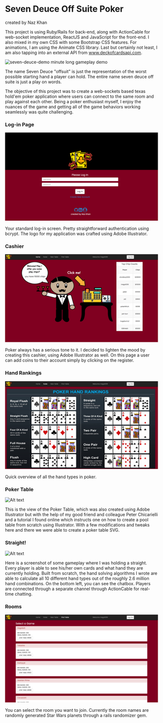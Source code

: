 # Seven Deuce Off Suite Poker

created by Naz Khan

This project is using Ruby/Rails for back-end, along with ActionCable for web-socket implementation, ReactJS and JavaScript for the front-end. I also mixed in my own CSS with some Bootstrap CSS features. For animations, I am using the Animate CSS library. Last but certainly not least, I am also tapping into an external API from www.deckofcardsapi.com.

![seven-deuce-demo](./pokerclip.gif)
minute long gameplay demo

The name Seven Deuce "offsuit" is just the representation of the worst possible starting hand a player can hold. The entire name seven deuce off suite is just a play on words.

The objective of this project was to create a web-sockets based texas hold'em poker application
where users can connect to the same room and play against each other. Being a poker enthusiast myself,
I enjoy the nuances of the game and getting all of the game behaviors working seamlessly was quite challenging.

### Log-in Page

![Alt text](./screenshots/login.png?raw=true "Login Screen")

Your standard log-in screen. Pretty straightforward authentication using bcrypt. The logo for
my application was crafted using Adobe Illustrator.

### Cashier

![Alt text](./screenshots/cashier.png?raw=true "Cashier")

Poker always has a serious tone to it. I decided to lighten the mood by creating this cashier, using
Adobe Illustrator as well. On this page a user can add coins to their account simply by clicking on the register.

### Hand Rankings

![Alt text](./screenshots/hands.png?raw=true "Hands")

Quick overview of all the hand types in poker.

### Poker Table

![Alt text](./screenshots/table.png?raw=true "Poker Table")

This is the view of the Poker Table, which was also created using Adobe Illustrator but with the help of my good friend and colleague Peter Chicarielli and a tutorial I found online which instructs one on how to create a pool table from scratch using Illustrator. With a few modifications and tweaks here and there we were able to create a poker table SVG.

### Straight!

![Alt text](./screenshots/straight.png?raw=true "Action")

Here is a screenshot of some gameplay where I was holding a straight. Every player is able to see his/her own cards and what hand they are currently holding. Built from scratch, the hand solving algorithms I wrote are able to calculate all 10 different hand types out of the roughly 2.6 million hand combinations. On the bottom left, you can see the chatbox. Players are connected through a separate channel through ActionCable for real-time chatting.

### Rooms

![Alt text](./screenshots/rooms.png?raw=true "Rooms")

You can select the room you want to join. Currently the room names are randomly generated Star Wars planets through a rails randomizer gem.
